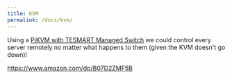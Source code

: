 ```yaml
---
title: KVM
permalink: /docs/kvm/
---
```


Using a [PiKVM with TESMART Managed Switch](https://docs.pikvm.org/tesmart/#:~:text=TESMART%20managed%20multiport%20KVM%20switch%C2%B6) we could control every server remotely no matter what happens to them (given the KVM doesn't go down)! 

https://www.amazon.com/dp/B07D2ZMF5B